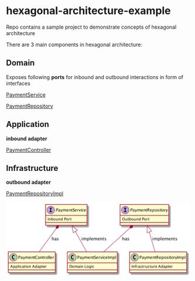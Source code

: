 # hexagonal-architecture-example
Repo contains a sample project to demonstrate concepts of hexagonal architecture

There are 3 main components in hexagonal architecture:

## Domain

Exposes following **ports** for inbound and outbound interactions in form of interfaces

[PaymentService](./src/main/java/com/hexagonal/domain/port/PaymentService.java)

[PaymentRepository](./src/main/java/com/hexagonal/domain/port/PaymentRepository.java) 


## Application 

**inbound adapter**

[PaymentController](./src/main/java/com/hexagonal/application/adapter/PaymentController.java)
 

## Infrastructure 

**outbound adapter**

[PaymentRepositoryImpl](./src/main/java/com/hexagonal/infrastructure/adapter/PaymentRepositoryImpl.java)

![alt text](./class_diagram.png)